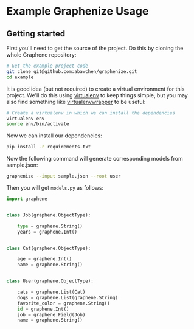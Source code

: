 Example Graphenize Usage
================================


Getting started
---------------

First you'll need to get the source of the project. Do this by cloning the
whole Graphene repository:

```bash
# Get the example project code
git clone git@github.com:abawchen/graphenize.git
cd example
```

It is good idea (but not required) to create a virtual environment
for this project. We'll do this using
[virtualenv](http://docs.python-guide.org/en/latest/dev/virtualenvs/)
to keep things simple,
but you may also find something like
[virtualenvwrapper](https://virtualenvwrapper.readthedocs.org/en/latest/)
to be useful:

```bash
# Create a virtualenv in which we can install the dependencies
virtualenv env
source env/bin/activate
```

Now we can install our dependencies:

```bash
pip install -r requirements.txt
```

Now the following command will generate corresponding models from sample.json:

```bash
graphenize --input sample.json --root user
```

Then you will get `models.py` as follows:

```python
import graphene


class Job(graphene.ObjectType):

    type = graphene.String()
    years = graphene.Int()


class Cat(graphene.ObjectType):

    age = graphene.Int()
    name = graphene.String()


class User(graphene.ObjectType):

    cats = graphene.List(Cat)
    dogs = graphene.List(graphene.String)
    favorite_color = graphene.String()
    id = graphene.Int()
    job = graphene.Field(Job)
    name = graphene.String()
```
